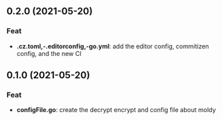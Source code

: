 ## 0.2.0 (2021-05-20)

### Feat

- **.cz.toml,-.editorconfig,-go.yml**: add the editor config, commitizen config, and the new CI

## 0.1.0 (2021-05-20)

### Feat

- **configFile.go**: create the decrypt encrypt and config file about moldy
